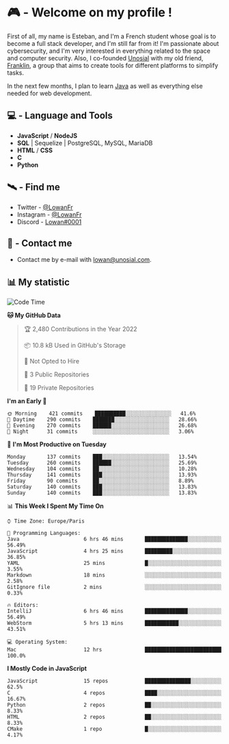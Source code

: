 # 🎮 - Welcome on my profile !
First of all, my name is Esteban, and I'm a French student whose goal is to become a full stack developer, and I'm still far from it!
I'm passionate about cybersecurity, and I'm very interested in everything related to the space and computer security.
Also, I co-founded [Unosial](https://github.com/Unosial) with my old friend, [Franklin](https://github.com/AbaFranklin/), a group that aims to create tools for different platforms to simplify tasks. 

In the next few months, I plan to learn [Java](https://www.java.com/) as well as everything else needed for web development.




## 💻 - Language and Tools
- **JavaScript** / **NodeJS**
- **SQL** | Sequelize | PostgreSQL, MySQL, MariaDB
- **HTML** / **CSS**
- **C**
- **Python**

## 🛰️ - Find me

 - Twitter - [@LowanFr](https://twitter.com/LowanFr/)
 - Instagram - [@LowanFr](https://instagram.com/LowanFr)
 - Discord -  [Lowan#0001](https://unosial.bio/Lowan)
 
## 📡 - Contact me
 - Contact me by e-mail with [lowan@unosial.com](mailto:lowan@unosial.com).

## 📊 My statistic
<!--START_SECTION:waka-->
![Code Time](http://img.shields.io/badge/Code%20Time-12%20hrs-blue)

**🐱 My GitHub Data** 

> 🏆 2,480 Contributions in the Year 2022
 > 
> 📦 10.8 kB Used in GitHub's Storage 
 > 
> 🚫 Not Opted to Hire
 > 
> 📜 3 Public Repositories 
 > 
> 🔑 19 Private Repositories  
 > 
**I'm an Early 🐤** 

```text
🌞 Morning    421 commits    ██████████░░░░░░░░░░░░░░░   41.6% 
🌆 Daytime    290 commits    ███████░░░░░░░░░░░░░░░░░░   28.66% 
🌃 Evening    270 commits    ██████░░░░░░░░░░░░░░░░░░░   26.68% 
🌙 Night      31 commits     ░░░░░░░░░░░░░░░░░░░░░░░░░   3.06%

```
📅 **I'm Most Productive on Tuesday** 

```text
Monday       137 commits    ███░░░░░░░░░░░░░░░░░░░░░░   13.54% 
Tuesday      260 commits    ██████░░░░░░░░░░░░░░░░░░░   25.69% 
Wednesday    104 commits    ██░░░░░░░░░░░░░░░░░░░░░░░   10.28% 
Thursday     141 commits    ███░░░░░░░░░░░░░░░░░░░░░░   13.93% 
Friday       90 commits     ██░░░░░░░░░░░░░░░░░░░░░░░   8.89% 
Saturday     140 commits    ███░░░░░░░░░░░░░░░░░░░░░░   13.83% 
Sunday       140 commits    ███░░░░░░░░░░░░░░░░░░░░░░   13.83%

```


📊 **This Week I Spent My Time On** 

```text
⌚︎ Time Zone: Europe/Paris

💬 Programming Languages: 
Java                     6 hrs 46 mins       ██████████████░░░░░░░░░░░   56.49% 
JavaScript               4 hrs 25 mins       █████████░░░░░░░░░░░░░░░░   36.85% 
YAML                     25 mins             █░░░░░░░░░░░░░░░░░░░░░░░░   3.55% 
Markdown                 18 mins             ░░░░░░░░░░░░░░░░░░░░░░░░░   2.58% 
GitIgnore file           2 mins              ░░░░░░░░░░░░░░░░░░░░░░░░░   0.33%

🔥 Editors: 
IntelliJ                 6 hrs 46 mins       ██████████████░░░░░░░░░░░   56.49% 
WebStorm                 5 hrs 13 mins       ███████████░░░░░░░░░░░░░░   43.51%

💻 Operating System: 
Mac                      12 hrs              █████████████████████████   100.0%

```

**I Mostly Code in JavaScript** 

```text
JavaScript               15 repos            ███████████████░░░░░░░░░░   62.5% 
C                        4 repos             ████░░░░░░░░░░░░░░░░░░░░░   16.67% 
Python                   2 repos             ██░░░░░░░░░░░░░░░░░░░░░░░   8.33% 
HTML                     2 repos             ██░░░░░░░░░░░░░░░░░░░░░░░   8.33% 
CMake                    1 repo              █░░░░░░░░░░░░░░░░░░░░░░░░   4.17%

```



<!--END_SECTION:waka-->
